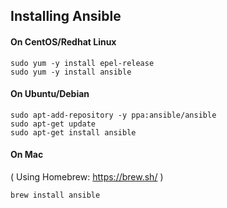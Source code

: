 ## Installing Ansible

#### On CentOS/Redhat Linux

```
sudo yum -y install epel-release
sudo yum -y install ansible
```

#### On Ubuntu/Debian
```
sudo apt-add-repository -y ppa:ansible/ansible
sudo apt-get update
sudo apt-get install ansible
```

#### On Mac
( Using Homebrew: https://brew.sh/ )
```
brew install ansible
```




